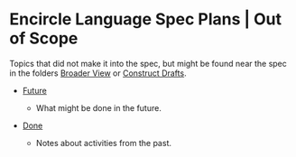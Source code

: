 Encircle Language Spec Plans | Out of Scope
===========================================

Topics that did not make it into the spec, but might be found near the spec in the folders [Broader View](https://github.com/jjvanzon/Encircle-Language-Spec/tree/master/broader-view) or [Construct Drafts](https://github.com/jjvanzon/Encircle-Language-Spec/tree/master/constructs-drafts).

- [Future](1.%20Future)

    - What might be done in the future.

- [Done](2.%20Done)

    - Notes about activities from the past.